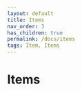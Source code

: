 ```yaml
---
layout: default
title: Items
nav_order: 3
has_children: true
permalink: /docs/items
tags: Item, Items
---
```


# Items